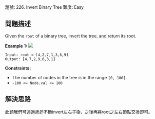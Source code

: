 題號: 226. Invert Binary Tree
難度: Easy

## 問題描述
Given the `root` of a binary tree, invert the tree, and return its root.

**Example 1:**
![](https://hackmd.io/_uploads/BkfSL_SAh.jpg)
```
Input: root = [4,2,7,1,3,6,9]
Output: [4,7,2,9,6,3,1]
```
**Constraints:**

- The number of nodes in the tree is in the range `[0, 100]`.
- `-100 <= Node.val <= 100`

## 解決思路
此題我們可透過遞迴不斷invert左右子樹，之後再將root之左右節點交換即可。
